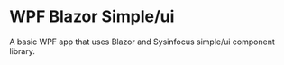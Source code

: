 # WPF Blazor Simple/ui
A basic WPF app that uses Blazor and Sysinfocus simple/ui component library.

